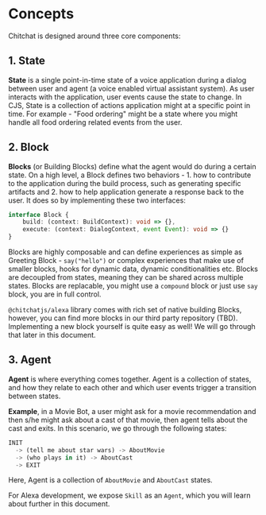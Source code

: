 # Concepts

Chitchat is designed around three core components:

## 1. State

**State** is a single point-in-time state of a voice application during a dialog between user and agent (a voice enabled virtual assistant system). As user interacts with the application, user events cause the state to change. In CJS, State is a collection of actions application might at a specific point in time. For example - "Food ordering" might be a state where you might handle all food ordering related events from the user.

## 2. Block

**Blocks** (or Building Blocks) define what the agent would do during a certain state. On a high level, a Block defines two behaviors - 1. how to contribute to the application during the build process, such as generating specific artifacts and 2. how to help application generate a response back to the user. It does so by implementing these two interfaces:

```ts
interface Block {
    build: (context: BuildContext): void => {},
    execute: (context: DialogContext, event Event): void => {}
}
```

Blocks are highly composable and can define experiences as simple as Greeting Block - `say("hello")` or complex experiences that make use of smaller blocks, hooks for dynamic data, dynamic conditionalities etc. Blocks are decoupled from states, meaning they can be shared across multiple states. Blocks are replacable, you might use a `compound` block or just use `say` block, you are in full control.

`@chitchatjs/alexa` library comes with rich set of native building Blocks, however, you can find more blocks in our third party repository (TBD). Implementing a new block yourself is quite easy as well! We will go through that later in this document.

## 3. Agent

**Agent** is where everything comes together. Agent is a collection of states, and how they relate to each other and which user events trigger a transition between states.

**Example**, in a Movie Bot, a user might ask for a movie recommendation and then s/he might ask about a cast of that movie, then agent tells about the cast and exits. In this scenario, we go through the following states:

```ts
INIT
  -> (tell me about star wars) -> AboutMovie
  -> (who plays in it) -> AboutCast
  -> EXIT
```

Here, Agent is a collection of `AboutMovie` and `AboutCast` states.

For Alexa development, we expose `Skill` as an `Agent`, which you will learn about further in this document.
